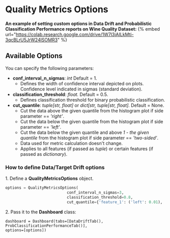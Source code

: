 # Quality Metrics Options

**An example of setting custom options in Data Drift and Probabilistic Classification Performance reports on Wine Quality Dataset:**
{% embed url="https://colab.research.google.com/drive/1W7l3iAILkMti-3qcBLrU5JrW24lSOMR3" %}

## Available Options

You can specify the following parameters:

* **conf_interval_n_sigmas**: _int_ Default = 1.&#x20;
  * Defines the width of confidence interval depicted on plots. Confidence level indicated in sigmas (standard deviation).
* **classification_threshold**: _float._ Default = 0.5.&#x20;
  * Defines classification threshold for binary probabilistic classification.&#x20;
* **cut_quantile**: _tuple[str, float]_ or _dict[str, tuple[str, float]._ Default = None.&#x20;
  * Cut the data above the given quantile from the histogram plot if side parameter == _'right'_. 
  * Cut the data below the given quantile from the histogram plot if side parameter == _'left'_. 
  * Cut the data below the given quantile and above _1 - the given quantile_ from the histogram plot if side parameter == _'two-sided'_. 
  * Data used for metric calculation doesn't change. &#x20;
  * Applies to all features (if passed as _tuple_) or certain features (if passed as _dictionary_).

### How to define Data/Target Drift options

1\. Define a **QualityMetricsOptions** object.

```python
options = QualityMetricsOptions(
                           conf_interval_n_sigmas=3, 
                           classification_threshold=0.8, 
                           cut_quantile={'feature_1': ('left': 0.01), 'feature_2': 0.95, 'feature_3': 'two-sided': 0.05})
```

2\. Pass it to the **Dashboard** class:

```
dashboard = Dashboard(tabs=[DataDriftTab(), ProbClassificationPerformanceTab()], 
options=[options])
```
